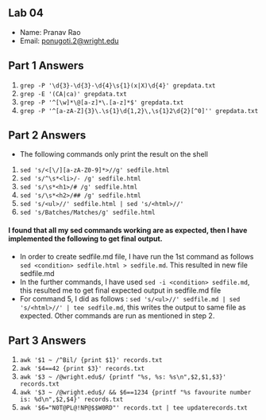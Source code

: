 ## Lab 04

- Name: Pranav Rao
- Email: ponugoti.2@wright.edu

## Part 1 Answers

1. `grep -P '\d{3}-\d{3}-\d{4}\s{1}(x|X)\d{4}' grepdata.txt`
2. `grep -E '(CA|ca)' grepdata.txt`
3. `grep -P '^[\w]*\@[a-z]*\.[a-z]*$' grepdata.txt`
4. `grep -P '^[a-zA-Z]{3}\.\s{1}\d{1,2}\,\s{1}2\d{2}[^0]'' grepdata.txt`

## Part 2 Answers
- The following commands only print the result on the shell
1. `sed 's/<[\/][a-zA-Z0-9]*>//g' sedfile.html`
2. `sed 's/^\s*<li>/- /g' sedfile.html`
3. `sed 's/\s*<h1>/# /g' sedfile.html`
4. `sed 's/\s*<h2>/## /g' sedfile.html`
5. `sed 's/<ul>//' sedfile.html | sed 's/<html>//'`
6. `sed 's/Batches/Matches/g' sedfile.html`
#### I found that all my sed commands working are as expected, then I have implemented the following to get final output.
- In order to create sedfile.md file, I have run the 1st command as follows `sed <condition> sedfile.html > sedfile.md`. This resulted in new file sedfile.md
- In the further commands, I have used `sed -i <condition> sedfile.md`, this resulted me to get final expected output in sedfile.md file
- For command 5, I did as follows : `sed 's/<ul>//' sedfile.md | sed 's/<html>//' | tee sedfile.md`, this writes the output to same file as expected. Other commands are run as mentioned in step 2.

## Part 3 Answers

1. `awk '$1 ~ /^Bil/ {print $1}' records.txt`
2. `awk '$4==42 {print $3}' records.txt`
3. `awk '$3 ~ /@wright.edu$/ {printf "%s, %s: %s\n",$2,$1,$3}' records.txt`
4. `awk '$3 ~ /@wright.edu$/ && $6==1234 {printf "%s favourite number is: %d\n",$2,$4}' records.txt`
5. `awk '$6="N0T@PL@!NP@$$W0RD"' records.txt | tee updaterecords.txt`

